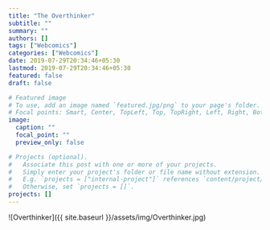 ```yaml
---
title: "The Overthinker"
subtitle: ""
summary: ""
authors: []
tags: ["Webcomics"]
categories: ["Webcomics"]
date: 2019-07-29T20:34:46+05:30
lastmod: 2019-07-29T20:34:46+05:30
featured: false
draft: false

# Featured image
# To use, add an image named `featured.jpg/png` to your page's folder.
# Focal points: Smart, Center, TopLeft, Top, TopRight, Left, Right, BottomLeft, Bottom, BottomRight.
image:
  caption: ""
  focal_point: ""
  preview_only: false

# Projects (optional).
#   Associate this post with one or more of your projects.
#   Simply enter your project's folder or file name without extension.
#   E.g. `projects = ["internal-project"]` references `content/project/deep-learning/index.md`.
#   Otherwise, set `projects = []`.
projects: []
---
```


![Overthinker]({{ site.baseurl }}/assets/img/Overthinker.jpg)
